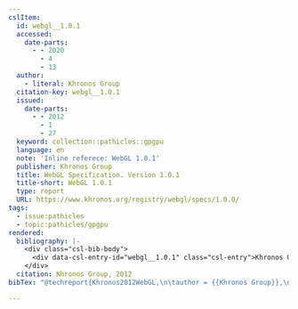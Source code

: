 ```yaml
---
cslItem:
  id: webgl__1.0.1
  accessed:
    date-parts:
      - - 2020
        - 4
        - 13
  author:
    - literal: Khronos Group
  citation-key: webgl__1.0.1
  issued:
    date-parts:
      - - 2012
        - 1
        - 27
  keyword: collection::pathicles::gpgpu
  language: en
  note: 'Inline referece: WebGL 1.0.1'
  publisher: Khronos Group
  title: WebGL Specification. Version 1.0.1
  title-short: WebGL 1.0.1
  type: report
  URL: https://www.khronos.org/registry/webgl/specs/1.0.0/
tags:
  - issue:pathicles
  - topic:pathicles/gpgpu
rendered:
  bibliography: |-
    <div class="csl-bib-body">
      <div data-csl-entry-id="webgl__1.0.1" class="csl-entry">Khronos Group 2012 <i>WebGL Specification. Version 1.0.1</i>. Khronos Group. Available at: <a href='https://www.khronos.org/registry/webgl/specs/1.0.0/'>https://www.khronos.org/registry/webgl/specs/1.0.0/</a> (Accessed: April 13, 2020).</div>
    </div>
  citation: Khronos Group, 2012
bibTex: "@techreport{Khronos2012WebGL,\n\tauthor = {{Khronos Group}},\n\tyear = {2012},\n\tmonth = {jan 27},\n\tnote = {Inline referece: WebGL 1.0.1},\n\tinstitution = {Khronos Group},\n\ttitle = {WebGL {Specification}. {Version} 1.0.1},\n}\n\n"

---
```

